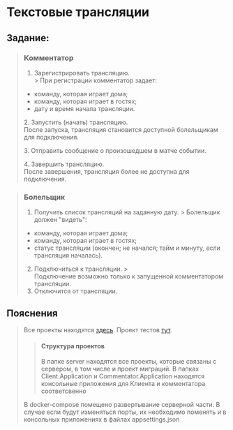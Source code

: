 # Текстовые трансляции

## Задание:

> ### Комментатор
> 1. Зарегистрировать трансляцию. <br/>
     > При регистрации комментатор задает:
> - команду, которая играет дома;
> - команду, которая играет в гостях;
> - дату и время начала трансляции.
> <p> 2. Запустить (начать) трансляцию.
> <br/>После запуска, трансляция становится доступной болельщикам для подключения.
> <p> 3. Отправить сообщение о произошедшем в матче событии.
> <p> 4. Завершить трансляцию.
> <br/> После завершения, трансляция более не доступна для подключения. 

> ### Болельщик
> 1. Получить список трансляций на заданную дату.
     > Болельщик должен "видеть":
> - команду, которая играет дома;
> - команду, которая играет в гостях;
> - статус трансляции (окончен; не начался; тайм и минуту, если трансляция началась).
> 2. Подключиться к трансляции.
     > <br> Подключение возможно только к запущенной комментатором трансляции.
> 3. Отключится от трансляции.

## Пояснения

> Все проекты
> находятся [здесь](https://github.com/digital-competencies-school/oalebedev/tree/finalTask/final-task/TextStreams.Application/src).
> Проект тестов [тут](https://github.com/digital-competencies-school/oalebedev/tree/finalTask/final-task/TextStreams.Application/tests/TextStreams.UnitTests).
>> #### Структура проектов
>> В папке server находятся все проекты, которые связаны с сервером, в том числе и проект миграций.
> В папках Client.Application и Commentator.Application находятся консольные приложения для Клиента и комментатора соответсвенно
> 
> В docker-compose помещено развертывание серверной части.
> В случае если будут изменяться порты, их необходимо поменять и в консольных приложениях в файлах appsettings.json

